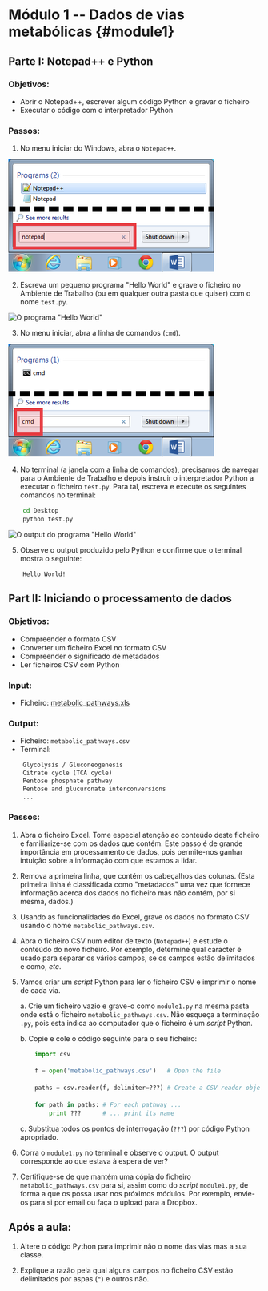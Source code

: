 # Módulo 1 -- Dados de vias metabólicas {#module1}

## Parte I: Notepad++ e Python

### Objetivos:

- Abrir o Notepad++, escrever algum código Python e gravar o ficheiro
- Executar o código com o interpretador Python

### Passos:

1. No menu iniciar do Windows, abra o `Notepad++`.

![Abrir o Notepad++](images/open-notepad.png "Abrir o Notepad++")

2. Escreva um pequeno programa "Hello World" e grave o ficheiro no Ambiente de Trabalho (ou em qualquer outra pasta que quiser) com o nome `test.py`.

![O programa \"Hello World\"](images/hello-world.png "O programa \"Hello World\"")

3. No menu iniciar, abra a linha de comandos (`cmd`).

![Abrindo a linha de comandos](images/open-cmd.png "Abrindo a linha de comandos")

4. No terminal (a janela com a linha de comandos), precisamos de navegar para o Ambiente de Trabalho e depois instruir o interpretador Python a executar o ficheiro `test.py`.
Para tal, escreva e execute os seguintes comandos no terminal:
```bash
    cd Desktop
    python test.py
```
![O output do programa \"Hello World\"](images/hello-world-run.png "O output do programa \"Hello World\"")

5. Observe o output produzido pelo Python e confirme que o terminal mostra o seguinte:
```text
    Hello World!
```

## Part II: Iniciando o processamento de dados

### Objetivos:
- Compreender o formato CSV
- Converter um ficheiro Excel no formato CSV
- Compreender o significado de metadados
- Ler ficheiros CSV com Python

### Input:
- Ficheiro: [metabolic_pathways.xls](files/metabolic_pathways.xls)

### Output:
- Ficheiro: `metabolic_pathways.csv`
- Terminal:
```text
    Glycolysis / Gluconeogenesis
    Citrate cycle (TCA cycle)
    Pentose phosphate pathway
    Pentose and glucuronate interconversions
    ...
```

### Passos:

1. Abra o ficheiro Excel.
Tome especial atenção ao conteúdo deste ficheiro e familiarize-se com os dados que contém.
Este passo é de grande importância em processamento de dados, pois permite-nos ganhar intuição sobre a informação com que estamos a lidar.

2. Remova a primeira linha, que contém os cabeçalhos das colunas.
(Esta primeira linha é classificada como "metadados" uma vez que fornece informação acerca dos dados no ficheiro mas não contém, por si mesma, dados.)

3. Usando as funcionalidades do Excel, grave os dados no formato CSV usando o nome `metabolic_pathways.csv`.

4. Abra o ficheiro CSV num editor de texto (`Notepad++`) e estude o conteúdo do novo ficheiro.
Por exemplo, determine qual caracter é usado para separar os vários campos, se os campos estão delimitados e como, _etc_.

5. Vamos criar um _script_ Python para ler o ficheiro CSV e imprimir o nome de cada via.
    
    a. Crie um ficheiro vazio e grave-o como `module1.py` na mesma pasta onde está o ficheiro `metabolic_pathways.csv`.
    Não esqueça a terminação `.py`, pois esta indica ao computador que o ficheiro é um _script_ Python.
    
    b. Copie e cole o código seguinte para o seu ficheiro:
    ```python
        import csv
        
        f = open('metabolic_pathways.csv')   # Open the file
        
        paths = csv.reader(f, delimiter=???) # Create a CSV reader object
        
        for path in paths: # For each pathway ...
            print ???      # ... print its name
    ```
    
    c. Substitua todos os pontos de interrogação (`???`) por código Python apropriado.

6. Corra o `module1.py` no terminal e observe o output.
O output corresponde ao que estava à espera de ver?

7. Certifique-se de que mantém uma cópia do ficheiro `metabolic_pathways.csv` para si, assim como do _script_ `module1.py`, de forma a que os possa usar nos próximos módulos.
Por exemplo, envie-os para si por email ou faça o upload para a Dropbox.

## Após a aula:

1. Altere o código Python para imprimir não o nome das vias mas a sua classe.

2. Explique a razão pela qual alguns campos no ficheiro CSV estão delimitados por aspas <nobr>(`"`)</nobr> e outros não.
